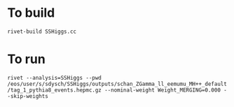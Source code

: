 # To build
`rivet-build SSHiggs.cc`

# To run
`rivet --analysis=SSHiggs --pwd /eos/user/s/sdysch/SSHiggs/outputs/schan_ZGamma_ll_eemumu_MH++_default/tag_1_pythia8_events.hepmc.gz --nominal-weight Weight_MERGING=0.000 --skip-weights`
